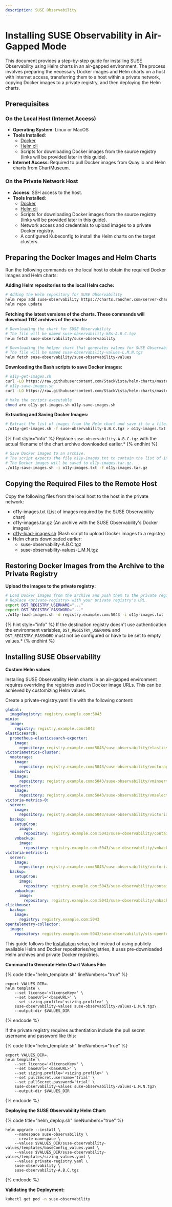```yaml
---
description: SUSE Observability
---
```


# Installing SUSE Observability in Air-Gapped Mode

This document provides a step-by-step guide for installing SUSE Observability using Helm charts in an air-gapped environment. The process involves preparing the necessary Docker images and Helm charts on a host with internet access, transferring them to a host within a private network, copying Docker images to a private registry, and then deploying the Helm charts.

## Prerequisites

### On the Local Host (Internet Access)

- **Operating System**: Linux or MacOS
- **Tools Installed**:
  - [Docker](https://www.docker.com/products/docker-desktop/)
  - [Helm cli](https://helm.sh/docs/intro/install/)
  - Scripts for downloading Docker images from the source registry (links will be provided later in this guide).
- **Internet Access**: Required to pull Docker images from Quay.io and Helm charts from ChartMuseum.


### On the Private Network Host

- **Access**: SSH access to the host.
- **Tools Installed**:
  - [Docker](https://www.docker.com/products/docker-desktop/)
  - [Helm cli](https://helm.sh/docs/intro/install/)
  - Scripts for downloading Docker images from the source registry (links will be provided later in this guide).
  - Network access and credentials to upload images to a private Docker registry.
  - A configured Kubeconfig to install the Helm charts on the target clusters.

## Preparing the Docker Images and Helm Charts

Run the following commands on the local host to obtain the required Docker images and Helm charts:


**Adding Helm repositories to the local Helm cache:**

```bash
# Adding the Helm repository for SUSE Observability
helm repo add suse-observability https://charts.rancher.com/server-charts/prime/suse-observability
helm repo update
```

**Fetching the latest versions of the charts. These commands will download TGZ archives of the charts:**

```bash
# Downloading the chart for SUSE Observability
# The file will be named suse-observability-k8s-A.B.C.tgz
helm fetch suse-observability/suse-observability

# Downloading the helper chart that generates values for SUSE Observability
# The file will be named suse-observability-values-L.M.N.tgz
helm fetch suse-observability/suse-observability-values
```

**Downloading the Bash scripts to save Docker images:**

```bash
# o11y-get-images.sh
curl -LO https://raw.githubusercontent.com/StackVista/helm-charts/master/stable/suse-observability/installation/o11y-get-images.sh
# o11y-save-images.sh
curl -LO https://raw.githubusercontent.com/StackVista/helm-charts/master/stable/suse-observability/installation/o11y-save-images.sh

# Make the scripts executable
chmod a+x o11y-get-images.sh o11y-save-images.sh
```

**Extracting and Saving Docker Images:**

```bash
# Extract the list of images from the Helm chart and save it to a file.
./o11y-get-images.sh -f suse-observability-A.B.C.tgz > o11y-images.txt
```
{% hint style="info" %}
Replace `suse-observability-A.B.C.tgz` with the actual filename of the chart archive downloaded earlier.*
{% endhint %}


```bash
# Save Docker images to an archive.
# The script expects the file o11y-images.txt to contain the list of images used by SUSE Observability.
# The Docker images will be saved to o11y-images.tar.gz.
./o11y-save-images.sh -i o11y-images.txt -f o11y-images.tar.gz
```

## Copying the Required Files to the Remote Host

Copy the following files from the local host to the host in the private network:
- o11y-images.txt (List of images required by the SUSE Observability chart)
- o11y-images.tar.gz (An archive with the SUSE Observability's Docker images)
- [o11y-load-images.sh](https://raw.githubusercontent.com/StackVista/helm-charts/master/stable/suse-observability/installation/o11y-load-images.sh) (Bash script to upload Docker images to a registry)
- Helm charts downloaded earlier:
  - suse-observability-A.B.C.tgz
  - suse-observability-values-L.M.N.tgz

## Restoring Docker Images from the Archive to the Private Registry

**Upload the images to the private registry:**

```bash
# Load Docker images from the archive and push them to the private registry.
# Replace <private-registry> with your private registry's URL.
export DST_REGISTRY_USERNAME="..."
export DST_REGISTRY_PASSWORD="..."
./o11y-load-images.sh -d registry.example.com:5043 -i o11y-images.txt -f o11y-images.tar.gz
```

{% hint style="info" %}
If the destination registry doesn't use authentication the environment variables, `DST_REGISTRY_USERNAME` and `DST_REGISTRY_PASSWORD` must not be configured or have to be set to empty values.*
{% endhint %}

## Installing SUSE Observability

**Custom Helm values**

Installing SUSE Observability Helm charts in an air-gapped environment requires overriding the registries used in Docker image URLs. This can be achieved by customizing Helm values.

Create a private-registry.yaml file with the following content:

```yaml
global:
  imageRegistry: registry.example.com:5043
minio:
  image:
    registry: registry.example.com:5043
elasticsearch:
  prometheus-elasticsearch-exporter:
    image:
      repository: registry.example.com:5043/suse-observability/elasticsearch-exporter
victoriametrics-cluster:
  vmstorage:
    image:
      repository: registry.example.com:5043/suse-observability/vmstorage
  vminsert:
    image:
      repository: registry.example.com:5043/suse-observability/vminsert
  vmselect:
    image:
      repository: registry.example.com:5043/suse-observability/vmselect
victoria-metrics-0:
  server:
    image:
      repository: registry.example.com:5043/suse-observability/victoria-metrics
  backup:
    setupCron:
      image:
        repository: registry.example.com:5043/suse-observability/container-tools
    vmbackup:
      image:
        repository: registry.example.com:5043/suse-observability/vmbackup
victoria-metrics-1:
  server:
    image:
      repository: registry.example.com:5043/suse-observability/victoria-metrics
  backup:
    setupCron:
      image:
        repository: registry.example.com:5043/suse-observability/container-tools
    vmbackup:
      image:
        repository: registry.example.com:5043/suse-observability/vmbackup
clickhouse:
  backup:
    image:
      registry: registry.example.com:5043
opentelemetry-collector:
  image:
    repository: registry.example.com:5043/suse-observability/sts-opentelemetry-collector
```

This guide follows the [Installation](https://docs.stackstate.com/get-started/k8s-suse-rancher-prime#installation) setup, but instead of using publicly available Helm and Docker repositories/registries, it uses pre-downloaded Helm archives and private Docker registries.


**Command to Generate Helm Chart Values File:**

{% code title="helm_template.sh" lineNumbers="true" %}
```text
export VALUES_DIR=.
helm template \
    --set license='<licenseKey>' \
    --set baseUrl='<baseURL>' \
    --set sizing.profile='<sizing.profile>' \
    suse-observability-values suse-observability-values-L.M.N.tgz\
    --output-dir $VALUES_DIR
```
{% endcode %}

If the private registry requires authentiation include the pull secret username and password like this:

{% code title="helm_template.sh" lineNumbers="true" %}
```text
export VALUES_DIR=.
helm template \
    --set license='<licenseKey>' \
    --set baseUrl='<baseURL>' \
    --set sizing.profile='<sizing.profile>' \
    --set pullSecret.username='trial' \
    --set pullSecret.password='trial' \
    suse-observability-values suse-observability-values-L.M.N.tgz\
    --output-dir $VALUES_DIR
```
{% endcode %}

**Deploying the SUSE Observability Helm Chart:**

{% code title="helm_deploy.sh" lineNumbers="true" %}
```text
helm upgrade --install \
    --namespace suse-observability \
    --create-namespace \
    --values $VALUES_DIR/suse-observability-values/templates/baseConfig_values.yaml \
    --values $VALUES_DIR/suse-observability-values/templates/sizing_values.yaml \
    --values private-registry.yaml \
    suse-observability \
    suse-observability-A.B.C.tgz
```
{% endcode %}

**Validating the Deployment:**

```bash
kubectl get pod -n suse-observability
```
